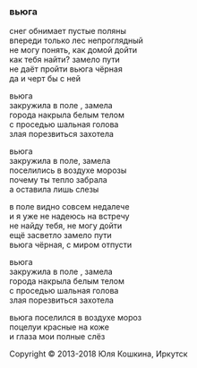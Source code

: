 ### вьюга

снег обнимает пустые поляны  
впереди только лес непроглядный  
не могу понять, как домой дойти  
как тебя найти? замело пути  
не даёт пройти вьюга чёрная  
да и черт бы с ней  

вьюга  
закружила в поле , замела  
города накрыла белым телом  
с проседью шальная голова  
злая порезвиться захотела  

вьюга  
закружила в поле, замела  
поселились в воздухе морозы  
почему ты тепло забрала  
а оставила лишь слезы  

в поле видно совсем недалече  
и я уже не надеюсь на встречу  
не найду тебя, не могу дойти  
ещё засветло замело пути    
вьюга чёрная, с миром отпусти  

вьюга  
закружила в поле , замела  
города накрыла белым телом  
с проседью шальная голова  
злая порезвиться захотела  

вьюга
поселился в воздухе мороз  
поцелуи красные на коже  
и глаза мои полные слёз  

Copyright © 2013-2018 Юля Кошкина, Иркутск
